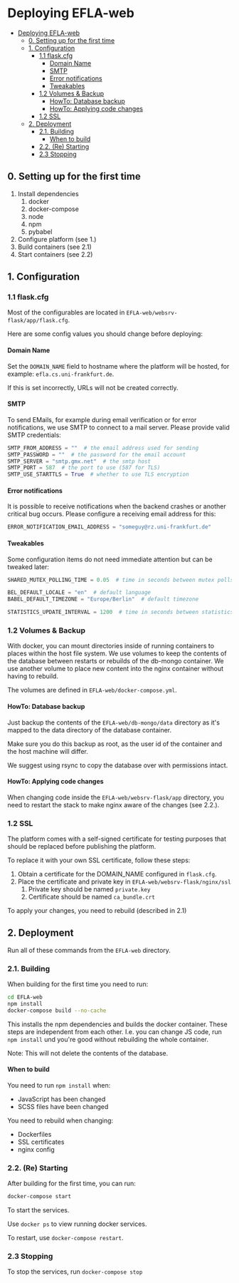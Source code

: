 # Deploying EFLA-web

- [Deploying EFLA-web](#deploying-efla-web)
    - [0. Setting up for the first time](#0-setting-up-for-the-first-time)
    - [1. Configuration](#1-configuration)
        - [1.1 flask.cfg](#11-flaskcfg)
            - [Domain Name](#domain-name)
            - [SMTP](#smtp)
            - [Error notifications](#error-notifications)
            - [Tweakables](#tweakables)
        - [1.2 Volumes & Backup](#12-volumes-backup)
            - [HowTo: Database backup](#howto-database-backup)
            - [HowTo: Applying code changes](#howto-applying-code-changes)
        - [1.2 SSL](#12-ssl)
    - [2. Deployment](#2-deployment)
        - [2.1. Building](#21-building)
            - [When to build](#when-to-build)
        - [2.2. (Re) Starting](#22-re-starting)
        - [2.3 Stopping](#23-stopping)

## 0. Setting up for the first time

1. Install dependencies
    1. docker
    2. docker-compose
    4. node
    5. npm
    6. pybabel
2. Configure platform (see 1.)
3. Build containers (see 2.1)
4. Start containers (see 2.2)

## 1. Configuration

### 1.1 flask.cfg

Most of the configurables are located in `EFLA-web/websrv-flask/app/flask.cfg`.

Here are some config values you should change before deploying:

#### Domain Name

Set the `DOMAIN_NAME` field to hostname where the platform will be hosted, for
example: `efla.cs.uni-frankfurt.de`.

If this is set incorrectly, URLs will not be created correctly.

#### SMTP

To send EMails, for example during email verification or for error notifications,
we use SMTP to connect to a mail server. Please provide valid SMTP credentials:

```python
SMTP_FROM_ADDRESS = ""  # the email address used for sending
SMTP_PASSWORD = ""  # the password for the email account
SMTP_SERVER = "smtp.gmx.net"  # the smtp host
SMTP_PORT = 587  # the port to use (587 for TLS)
SMTP_USE_STARTTLS = True  # whether to use TLS encryption
```

#### Error notifications

It is possible to receive notifications when the backend crashes or another
critical bug occurs. Please configure a receiving email address for this:

```python
ERROR_NOTIFICATION_EMAIL_ADDRESS = "someguy@rz.uni-frankfurt.de"
```

#### Tweakables

Some configuration items do not need immediate attention but can be tweaked later:

```python
SHARED_MUTEX_POLLING_TIME = 0.05  # time in seconds between mutex polls

BEL_DEFAULT_LOCALE = "en"  # default language
BABEL_DEFAULT_TIMEZONE = "Europe/Berlin"  # default timezone

STATISTICS_UPDATE_INTERVAL = 1200  # time in seconds between statistics updates
```

### 1.2 Volumes & Backup

With docker, you can mount directories inside of running containers to places
within the host file system. We use volumes to keep the contents of the database
between restarts or rebuilds of the db-mongo container. We use another
volume to place new content into the nginx container without having to rebuild.

The volumes are defined in `EFLA-web/docker-compose.yml`.

#### HowTo: Database backup

Just backup the contents of the `EFLA-web/db-mongo/data` directory as it's mapped
to the data directory of the database container.

Make sure you do this backup as root, as the user id of the container and
the host machine will differ.

We suggest using rsync to copy the database over with permissions intact.

#### HowTo: Applying code changes

When changing code inside the `EFLA-web/websrv-flask/app` directory, you need
to restart the stack to make nginx aware of the changes (see 2.2.).

### 1.2 SSL

The platform comes with a self-signed certificate for testing
purposes that should be replaced before publishing the platform.

To replace it with your own SSL certificate, follow these steps:

1. Obtain a certificate for the DOMAIN_NAME configured in `flask.cfg`.
2. Place the certificate and private key in `EFLA-web/websrv-flask/nginx/ssl`
    1. Private key should be named `private.key`
    2. Certificate should be named `ca_bundle.crt`

To apply your changes, you need to rebuild (described in 2.1)

## 2. Deployment

Run all of these commands from the `EFLA-web` directory.

### 2.1. Building

When building for the first time you need to run:

```bash
cd EFLA-web
npm install
docker-compose build --no-cache
```

This installs the npm dependencies and builds the docker container.
These steps are independent from each other. I.e. you can change JS
code, run `npm install` und you're good without rebuilding the whole
container.

Note: This will not delete the contents of the database.

#### When to build

You need to run `npm install` when:

- JavaScript has been changed
- SCSS files have been changed

You need to rebuild when changing:

- Dockerfiles
- SSL certificates
- nginx config

### 2.2. (Re) Starting

After building for the first time, you can run:

```bash
docker-compose start
```

To start the services. 

Use `docker ps` to view running docker services.

To restart, use `docker-compose restart`.

### 2.3 Stopping

To stop the services, run `docker-compose stop`
